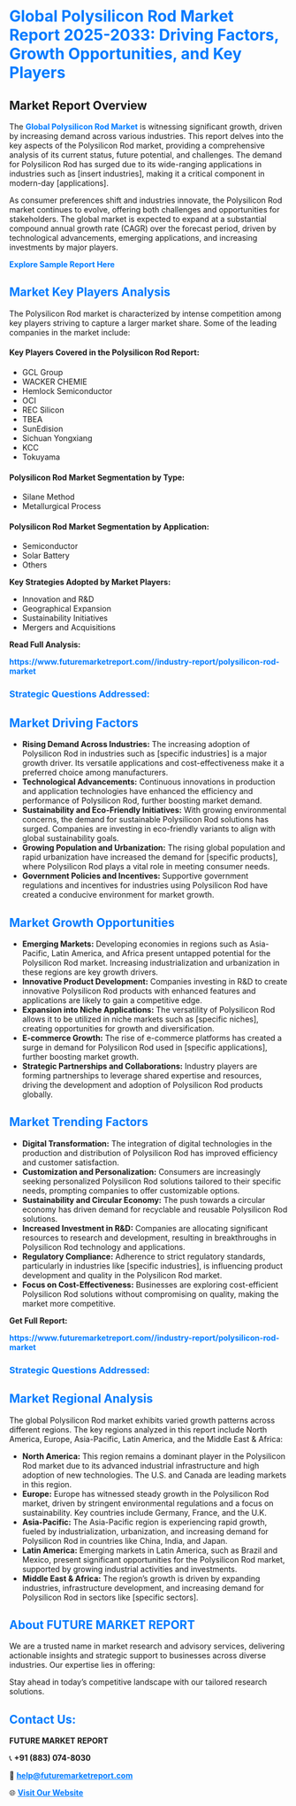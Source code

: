 <h1 style="color: #007BFF;">Global Polysilicon Rod Market Report 2025-2033: Driving Factors, Growth Opportunities, and Key Players</h1>

<section id="overview">
<h2>Market Report Overview</h2>
<p>The <a href="https://www.futuremarketreport.com//industry-report/polysilicon-rod-market" style="color: #007BFF; text-decoration: none;"><strong>Global Polysilicon Rod Market</strong></a> is witnessing significant growth, driven by increasing demand across various industries. This report delves into the key aspects of the Polysilicon Rod market, providing a comprehensive analysis of its current status, future potential, and challenges. The demand for Polysilicon Rod has surged due to its wide-ranging applications in industries such as [insert industries], making it a critical component in modern-day [applications].</p>
<p>As consumer preferences shift and industries innovate, the Polysilicon Rod market continues to evolve, offering both challenges and opportunities for stakeholders. The global market is expected to expand at a substantial compound annual growth rate (CAGR) over the forecast period, driven by technological advancements, emerging applications, and increasing investments by major players.</p>
</section>

<section id="overview">
<p><a href="https://www.futuremarketreport.com//request-sample/reportId=56380" style="color: #007BFF; text-decoration: none;"><strong>Explore Sample Report Here</strong></a></p>
</section>

<section id="key-players">
<h2 style="color: #007BFF;">Market Key Players Analysis</h2>
<p>The Polysilicon Rod market is characterized by intense competition among key players striving to capture a larger market share. Some of the leading companies in the market include:</p>
<h4>Key Players Covered in the Polysilicon Rod Report:</h4>
<ul><li>GCL Group</li><li>WACKER CHEMIE</li><li>Hemlock Semiconductor</li><li>OCI</li><li>REC Silicon</li><li>TBEA</li><li>SunEdision</li><li>Sichuan Yongxiang</li><li>KCC</li><li>Tokuyama</li></ul>
<h4>Polysilicon Rod Market Segmentation by Type:</h4>
<ul><li>Silane Method</li><li>Metallurgical Process</li></ul>

<h4>Polysilicon Rod Market Segmentation by Application:</h4>
<ul><li>Semiconductor</li><li>Solar Battery</li><li>Others</li></ul>
<p><strong>Key Strategies Adopted by Market Players:</strong></p>
<ul>
<li>Innovation and R&D</li>
<li>Geographical Expansion</li>
<li>Sustainability Initiatives</li>
<li>Mergers and Acquisitions</li>
</ul>
</section>

<section>
<p><strong>Read Full Analysis: </strong></p><a href="https://www.futuremarketreport.com//industry-report/polysilicon-rod-market" style="color: #007BFF; text-decoration: none;"><strong>https://www.futuremarketreport.com//industry-report/polysilicon-rod-market</strong></a>
<h3 style="color: #007BFF;">Strategic Questions Addressed:</h3>
</section>

<section id="driving-factors">
<h2 style="color: #007BFF;">Market Driving Factors</h2>
<ul>
<li><strong>Rising Demand Across Industries:</strong> The increasing adoption of Polysilicon Rod in industries such as [specific industries] is a major growth driver. Its versatile applications and cost-effectiveness make it a preferred choice among manufacturers.</li>
<li><strong>Technological Advancements:</strong> Continuous innovations in production and application technologies have enhanced the efficiency and performance of Polysilicon Rod, further boosting market demand.</li>
<li><strong>Sustainability and Eco-Friendly Initiatives:</strong> With growing environmental concerns, the demand for sustainable Polysilicon Rod solutions has surged. Companies are investing in eco-friendly variants to align with global sustainability goals.</li>
<li><strong>Growing Population and Urbanization:</strong> The rising global population and rapid urbanization have increased the demand for [specific products], where Polysilicon Rod plays a vital role in meeting consumer needs.</li>
<li><strong>Government Policies and Incentives:</strong> Supportive government regulations and incentives for industries using Polysilicon Rod have created a conducive environment for market growth.</li>
</ul>
</section>

<section id="growth-opportunities">
<h2 style="color: #007BFF;">Market Growth Opportunities</h2>
<ul>
<li><strong>Emerging Markets:</strong> Developing economies in regions such as Asia-Pacific, Latin America, and Africa present untapped potential for the Polysilicon Rod market. Increasing industrialization and urbanization in these regions are key growth drivers.</li>
<li><strong>Innovative Product Development:</strong> Companies investing in R&D to create innovative Polysilicon Rod products with enhanced features and applications are likely to gain a competitive edge.</li>
<li><strong>Expansion into Niche Applications:</strong> The versatility of Polysilicon Rod allows it to be utilized in niche markets such as [specific niches], creating opportunities for growth and diversification.</li>
<li><strong>E-commerce Growth:</strong> The rise of e-commerce platforms has created a surge in demand for Polysilicon Rod used in [specific applications], further boosting market growth.</li>
<li><strong>Strategic Partnerships and Collaborations:</strong> Industry players are forming partnerships to leverage shared expertise and resources, driving the development and adoption of Polysilicon Rod products globally.</li>
</ul>
</section>

<section id="trending-factors">
<h2 style="color: #007BFF;">Market Trending Factors</h2>
<ul>
<li><strong>Digital Transformation:</strong> The integration of digital technologies in the production and distribution of Polysilicon Rod has improved efficiency and customer satisfaction.</li>
<li><strong>Customization and Personalization:</strong> Consumers are increasingly seeking personalized Polysilicon Rod solutions tailored to their specific needs, prompting companies to offer customizable options.</li>
<li><strong>Sustainability and Circular Economy:</strong> The push towards a circular economy has driven demand for recyclable and reusable Polysilicon Rod solutions.</li>
<li><strong>Increased Investment in R&D:</strong> Companies are allocating significant resources to research and development, resulting in breakthroughs in Polysilicon Rod technology and applications.</li>
<li><strong>Regulatory Compliance:</strong> Adherence to strict regulatory standards, particularly in industries like [specific industries], is influencing product development and quality in the Polysilicon Rod market.</li>
<li><strong>Focus on Cost-Effectiveness:</strong> Businesses are exploring cost-efficient Polysilicon Rod solutions without compromising on quality, making the market more competitive.</li>
</ul>
</section>

<section>
<p><strong>Get Full Report: </strong></p><a href="https://www.futuremarketreport.com//industry-report/polysilicon-rod-market" style="color: #007BFF; text-decoration: none;"><strong>https://www.futuremarketreport.com//industry-report/polysilicon-rod-market</strong></a>
<h3 style="color: #007BFF;">Strategic Questions Addressed:</h3>
</section>


<section id="regional-analysis">
<h2 style="color: #007BFF;">Market Regional Analysis</h2>
<p>The global Polysilicon Rod market exhibits varied growth patterns across different regions. The key regions analyzed in this report include North America, Europe, Asia-Pacific, Latin America, and the Middle East & Africa:</p>
<ul>
<li><strong>North America:</strong> This region remains a dominant player in the Polysilicon Rod market due to its advanced industrial infrastructure and high adoption of new technologies. The U.S. and Canada are leading markets in this region.</li>
<li><strong>Europe:</strong> Europe has witnessed steady growth in the Polysilicon Rod market, driven by stringent environmental regulations and a focus on sustainability. Key countries include Germany, France, and the U.K.</li>
<li><strong>Asia-Pacific:</strong> The Asia-Pacific region is experiencing rapid growth, fueled by industrialization, urbanization, and increasing demand for Polysilicon Rod in countries like China, India, and Japan.</li>
<li><strong>Latin America:</strong> Emerging markets in Latin America, such as Brazil and Mexico, present significant opportunities for the Polysilicon Rod market, supported by growing industrial activities and investments.</li>
<li><strong>Middle East & Africa:</strong> The region’s growth is driven by expanding industries, infrastructure development, and increasing demand for Polysilicon Rod in sectors like [specific sectors].</li>
</ul>
</section>

<footer>
<h2 style="color: #007BFF;">About FUTURE MARKET REPORT</h2>
<p>We are a trusted name in market research and advisory services, delivering actionable insights and strategic support to businesses across diverse industries. Our expertise lies in offering:</p>

<p>Stay ahead in today’s competitive landscape with our tailored research solutions.</p>

<h2 style="color: #007BFF;">Contact Us:</h2>
<p><strong>FUTURE MARKET REPORT</strong></p>
<p>📞 <strong>+91 (883) 074-8030</strong></p>
<p>📧 <strong><a href="mailto:help@futuremarketreport.com" style="color: #007BFF;">help@futuremarketreport.com</a></strong></p>
<p>🌐 <strong><a href="https://www.futuremarketreport.com/" style="color: #007BFF;">Visit Our Website</a></strong></p>
</footer>